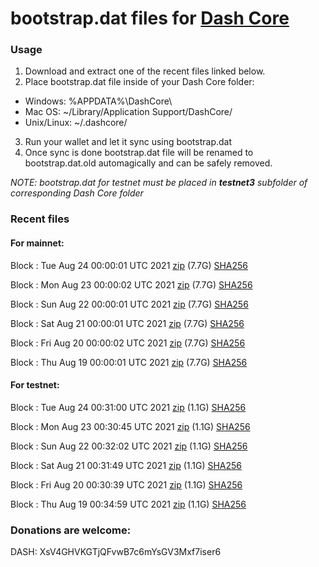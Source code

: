 # bootstrap.dat files for [Dash Core](https://github.com/dashpay/dash)

### Usage

1. Download and extract one of the recent files linked below.
2. Place bootstrap.dat file inside of your Dash Core folder:
 - Windows: %APPDATA%\DashCore\
 - Mac OS: ~/Library/Application Support/DashCore/
 - Unix/Linux: ~/.dashcore/
3. Run your wallet and let it sync using bootstrap.dat
4. Once sync is done bootstrap.dat file will be renamed to bootstrap.dat.old automagically and can be safely removed.

_NOTE: bootstrap.dat for testnet must be placed in **testnet3** subfolder of corresponding Dash Core folder_

### Recent files

#### For mainnet:

Block [](https://insight.dash.org/insight/block/): Tue Aug 24 00:00:01 UTC 2021 [zip](https://dash-bootstrap.ams3.digitaloceanspaces.com/mainnet/2021-08-24/bootstrap.dat.zip) (7.7G) [SHA256](https://dash-bootstrap.ams3.digitaloceanspaces.com/mainnet/2021-08-24/sha256.txt)

Block [](https://insight.dash.org/insight/block/): Mon Aug 23 00:00:02 UTC 2021 [zip](https://dash-bootstrap.ams3.digitaloceanspaces.com/mainnet/2021-08-23/bootstrap.dat.zip) (7.7G) [SHA256](https://dash-bootstrap.ams3.digitaloceanspaces.com/mainnet/2021-08-23/sha256.txt)

Block [](https://insight.dash.org/insight/block/): Sun Aug 22 00:00:01 UTC 2021 [zip](https://dash-bootstrap.ams3.digitaloceanspaces.com/mainnet/2021-08-22/bootstrap.dat.zip) (7.7G) [SHA256](https://dash-bootstrap.ams3.digitaloceanspaces.com/mainnet/2021-08-22/sha256.txt)

Block [](https://insight.dash.org/insight/block/): Sat Aug 21 00:00:01 UTC 2021 [zip](https://dash-bootstrap.ams3.digitaloceanspaces.com/mainnet/2021-08-21/bootstrap.dat.zip) (7.7G) [SHA256](https://dash-bootstrap.ams3.digitaloceanspaces.com/mainnet/2021-08-21/sha256.txt)

Block [](https://insight.dash.org/insight/block/): Fri Aug 20 00:00:02 UTC 2021 [zip](https://dash-bootstrap.ams3.digitaloceanspaces.com/mainnet/2021-08-20/bootstrap.dat.zip) (7.7G) [SHA256](https://dash-bootstrap.ams3.digitaloceanspaces.com/mainnet/2021-08-20/sha256.txt)

Block [](https://insight.dash.org/insight/block/): Thu Aug 19 00:00:01 UTC 2021 [zip](https://dash-bootstrap.ams3.digitaloceanspaces.com/mainnet/2021-08-19/bootstrap.dat.zip) (7.7G) [SHA256](https://dash-bootstrap.ams3.digitaloceanspaces.com/mainnet/2021-08-19/sha256.txt)


#### For testnet:

Block [](https://testnet-insight.dashevo.org/insight/block/): Tue Aug 24 00:31:00 UTC 2021 [zip](https://dash-bootstrap.ams3.digitaloceanspaces.com/testnet/2021-08-24/bootstrap.dat.zip) (1.1G) [SHA256](https://dash-bootstrap.ams3.digitaloceanspaces.com/testnet/2021-08-24/sha256.txt)

Block [](https://testnet-insight.dashevo.org/insight/block/): Mon Aug 23 00:30:45 UTC 2021 [zip](https://dash-bootstrap.ams3.digitaloceanspaces.com/testnet/2021-08-23/bootstrap.dat.zip) (1.1G) [SHA256](https://dash-bootstrap.ams3.digitaloceanspaces.com/testnet/2021-08-23/sha256.txt)

Block [](https://testnet-insight.dashevo.org/insight/block/): Sun Aug 22 00:32:02 UTC 2021 [zip](https://dash-bootstrap.ams3.digitaloceanspaces.com/testnet/2021-08-22/bootstrap.dat.zip) (1.1G) [SHA256](https://dash-bootstrap.ams3.digitaloceanspaces.com/testnet/2021-08-22/sha256.txt)

Block [](https://testnet-insight.dashevo.org/insight/block/): Sat Aug 21 00:31:49 UTC 2021 [zip](https://dash-bootstrap.ams3.digitaloceanspaces.com/testnet/2021-08-21/bootstrap.dat.zip) (1.1G) [SHA256](https://dash-bootstrap.ams3.digitaloceanspaces.com/testnet/2021-08-21/sha256.txt)

Block [](https://testnet-insight.dashevo.org/insight/block/): Fri Aug 20 00:30:39 UTC 2021 [zip](https://dash-bootstrap.ams3.digitaloceanspaces.com/testnet/2021-08-20/bootstrap.dat.zip) (1.1G) [SHA256](https://dash-bootstrap.ams3.digitaloceanspaces.com/testnet/2021-08-20/sha256.txt)

Block [](https://testnet-insight.dashevo.org/insight/block/): Thu Aug 19 00:34:59 UTC 2021 [zip](https://dash-bootstrap.ams3.digitaloceanspaces.com/testnet/2021-08-19/bootstrap.dat.zip) (1.1G) [SHA256](https://dash-bootstrap.ams3.digitaloceanspaces.com/testnet/2021-08-19/sha256.txt)


### Donations are welcome:

DASH: XsV4GHVKGTjQFvwB7c6mYsGV3Mxf7iser6
